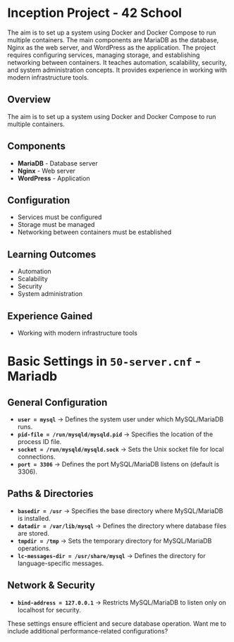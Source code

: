 # Inception Project - 42 School

The aim is to set up a system using Docker and Docker Compose to run multiple containers. The main components are MariaDB as the database, Nginx as the web server, and WordPress as the application. The project requires configuring services, managing storage, and establishing networking between containers. It teaches automation, scalability, security, and system administration concepts. It provides experience in working with modern infrastructure tools.


## Overview  
The aim is to set up a system using Docker and Docker Compose to run multiple containers.  

## Components  
- **MariaDB** - Database server  
- **Nginx** - Web server  
- **WordPress** - Application  

## Configuration  
- Services must be configured  
- Storage must be managed  
- Networking between containers must be established  

## Learning Outcomes  
- Automation  
- Scalability  
- Security  
- System administration  

## Experience Gained  
- Working with modern infrastructure tools  


# Basic Settings in `50-server.cnf` - Mariadb

## General Configuration
- **`user = mysql`** → Defines the system user under which MySQL/MariaDB runs.
- **`pid-file = /run/mysqld/mysqld.pid`** → Specifies the location of the process ID file.
- **`socket = /run/mysqld/mysqld.sock`** → Sets the Unix socket file for local connections.
- **`port = 3306`** → Defines the port MySQL/MariaDB listens on (default is 3306).

## Paths & Directories
- **`basedir = /usr`** → Specifies the base directory where MySQL/MariaDB is installed.
- **`datadir = /var/lib/mysql`** → Defines the directory where database files are stored.
- **`tmpdir = /tmp`** → Sets the temporary directory for MySQL/MariaDB operations.
- **`lc-messages-dir = /usr/share/mysql`** → Defines the directory for language-specific messages.

## Network & Security
- **`bind-address = 127.0.0.1`** → Restricts MySQL/MariaDB to listen only on localhost for security.

These settings ensure efficient and secure database operation. Want me to include additional performance-related configurations?

